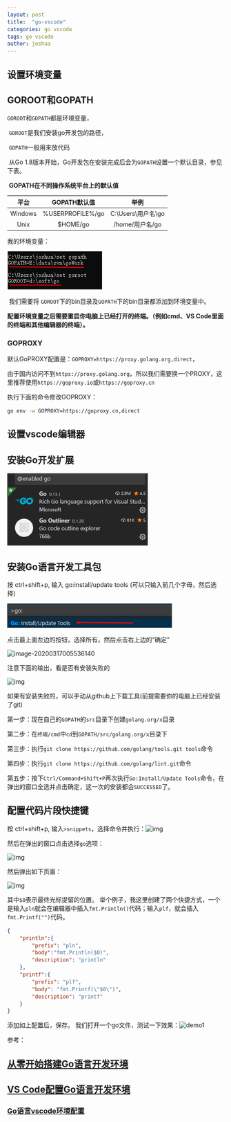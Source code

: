 ```yaml
---
layout: post
title:  "go-vscode"
categories: go vscode
tags: go vscode
author: joshua
---
```






## 设置环境变量

## GOROOT和GOPATH

`GOROOT`和`GOPATH`都是环境变量，

​	`GOROOT`是我们安装go开发包的路径，

​	`GOPATH`一般用来放代码

​	从Go 1.8版本开始，Go开发包在安装完成后会为`GOPATH`设置一个默认目录，参见下表。

​	**GOPATH在不同操作系统平台上的默认值**

|  平台   |   GOPATH默认值   |        举例        |
| :-----: | :--------------: | :----------------: |
| Windows | %USERPROFILE%/go | C:\Users\用户名\go |
|  Unix   |     $HOME/go     |  /home/用户名/go   |

我的环境变量：

![](https://raw.githubusercontent.com/holyvan/img/master/20200317010919.png)



​	我们需要将 `GOROOT`下的bin目录及`GOPATH`下的bin目录都添加到环境变量中。

​	**配置环境变量之后需要重启你电脑上已经打开的终端。（例如cmd、VS Code里面的终端和其他编辑器的终端）。**

### **GOPROXY**

​	默认GoPROXY配置是：`GOPROXY=https://proxy.golang.org,direct`，

​	由于国内访问不到`https://proxy.golang.org`，所以我们需要换一个PROXY，这里推荐使用`https://goproxy.io`或`https://goproxy.cn`

执行下面的命令修改GOPROXY：

```bash
go env -w GOPROXY=https://goproxy.cn,direct
```



## 

## 设置vscode编辑器

## 安装Go开发扩展

![](https://raw.githubusercontent.com/holyvan/img/master/20200317004640.png)

## 安装Go语言开发工具包

按 ctrl+shift+p, 输入 go:install/update tools (可以只输入前几个字母，然后选择)

![](https://raw.githubusercontent.com/holyvan/img/master/20200317005122.png)

点击最上面左边的按钮，选择所有，然后点击右上边的“确定”

![image-20200317005536140](E:\data\AppData\Roaming\Typora\typora-user-images\image-20200317005536140.png)

注意下面的输出，看是否有安装失败的

![img](https://www.liwenzhou.com/images/Go/00_config_VSCode/15535675759821.jpg)

如果有安装失败的，可以手动从github上下载工具(前提需要你的电脑上已经安装了git)

第一步：现在自己的`GOPATH`的`src`目录下创建`golang.org/x`目录

第二步：在`终端/cmd`中`cd`到`GOPATH/src/golang.org/x`目录下

第三步：执行`git clone https://github.com/golang/tools.git tools`命令

第四步：执行`git clone https://github.com/golang/lint.git`命令

第五步：按下`Ctrl/Command+Shift+P`再次执行`Go:Install/Update Tools`命令，在弹出的窗口全选并点击确定，这一次的安装都会`SUCCESSED`了。



## 配置代码片段快捷键

按 ctrl+shift+p, 输入`>snippets`，选择命令并执行：![img](https://www.liwenzhou.com/images/Go/00_config_VSCode/15535687503862.jpg)

然后在弹出的窗口点击选择`go`选项：

![img](https://www.liwenzhou.com/images/Go/00_config_VSCode/15535688890224.jpg)

然后弹出如下页面：

![img](https://www.liwenzhou.com/images/Go/00_config_VSCode/15535689514491.jpg)

其中`$0`表示最终光标提留的位置。 举个例子，我这里创建了两个快捷方式，一个是输入`pln`就会在编辑器中插入`fmt.Println()`代码；输入`plf`，就会插入`fmt.Printf("")`代码。

```json
{
	"println":{
		"prefix": "pln",
		"body":"fmt.Println($0)",
		"description": "println"
	},
	"printf":{
		"prefix": "plf",
		"body": "fmt.Printf(\"$0\")",
		"description": "printf"
	}
}
```

添加如上配置后，保存。 我们打开一个go文件，测试一下效果：![demo1](https://www.liwenzhou.com/images/Go/00_config_VSCode/demo1.gif)





参考：

## [从零开始搭建Go语言开发环境](https://www.liwenzhou.com/posts/Go/install_go_dev/)

## [VS Code配置Go语言开发环境](https://www.liwenzhou.com/posts/Go/00_go_in_vscode/)

### [Go语言vscode环境配置](https://blog.csdn.net/wf19930209/article/details/82112590)



